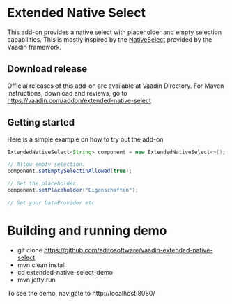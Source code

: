 # Extended Native Select

This add-on provides a native select with placeholder and empty selection capabilities. This is mostly inspired by the [NativeSelect](https://vaadin.com/docs/v8/framework/components/components-nativeselect.html) provided by the Vaadin framework.

## Download release

Official releases of this add-on are available at Vaadin Directory. For Maven instructions, download and reviews, go to https://vaadin.com/addon/extended-native-select

## Getting started

Here is a simple example on how to try out the add-on

```java
ExtendedNativeSelect<String> component = new ExtendedNativeSelect<>();

// Allow empty selection.
component.setEmptySelectinAllowed(true);

// Set the placeholder.
component.setPlaceholder("Eigenschaften");

// Set your DataProvider etc
```

# Building and running demo

- git clone https://github.com/aditosoftware/vaadin-extended-native-select
- mvn clean install
- cd extended-native-select-demo
- mvn jetty:run

To see the demo, navigate to http://localhost:8080/

